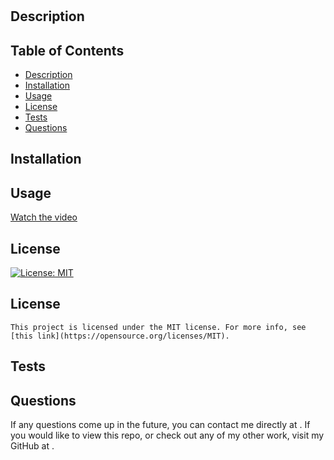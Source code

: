 
  # 
  ## Description 
  
  ## Table of Contents
  - [Description](#description)
  - [Installation](#installation)
  - [Usage](#usage)
  - [License](#license)
  - [Tests](#tests)
  - [Questions](#questions)
  ## Installation
  
  ## Usage
  
  [Watch the video](https://drive.google.com/file/d/15QSQHfYBdadhUg_atMDBuBY0th-pgCee/view?usp=sharing)
  ## License
  [![License: MIT](https://img.shields.io/badge/License-MIT-yellow.svg)](https://opensource.org/licenses/MIT)
    
  ## License
    This project is licensed under the MIT license. For more info, see [this link](https://opensource.org/licenses/MIT).
  ## Tests 
  
  ## Questions
  
  If any questions come up in the future, you can contact me directly at . If you would like to view this repo, or check out any of my other work, visit my GitHub at [](https://github.com//).
    